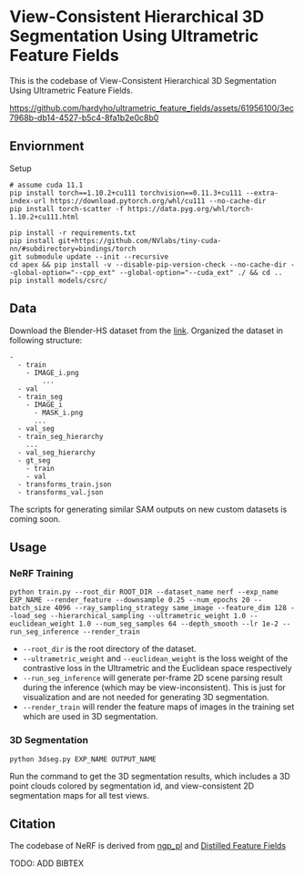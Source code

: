 # View-Consistent Hierarchical 3D Segmentation Using Ultrametric Feature Fields

This is the codebase of View-Consistent Hierarchical 3D Segmentation Using Ultrametric Feature Fields.


https://github.com/hardyho/ultrametric_feature_fields/assets/61956100/3ec7968b-db14-4527-b5c4-8fa1b2e0c8b0


## Enviornment

Setup
```
# assume cuda 11.1
pip install torch==1.10.2+cu111 torchvision==0.11.3+cu111 --extra-index-url https://download.pytorch.org/whl/cu111 --no-cache-dir
pip install torch-scatter -f https://data.pyg.org/whl/torch-1.10.2+cu111.html

pip install -r requirements.txt
pip install git+https://github.com/NVlabs/tiny-cuda-nn/#subdirectory=bindings/torch
git submodule update --init --recursive
cd apex && pip install -v --disable-pip-version-check --no-cache-dir --global-option="--cpp_ext" --global-option="--cuda_ext" ./ && cd ..
pip install models/csrc/
```

## Data

Download the Blender-HS dataset from the [link](https://drive.google.com/file/d/1b7PPaZ8QTGF_lsv8rqvSKm3-IWMbK-c9/view?usp=sharing). Organized the dataset in following structure:
```
-
  - train
    - IMAGE_i.png
        ...
  - val
  - train_seg
    - IMAGE_i
      - MASK_i.png
      ...
  - val_seg
  - train_seg_hierarchy
    ...
  - val_seg_hierarchy
  - gt_seg
    - train
    - val
  - transforms_train.json
  - transforms_val.json
```

The scripts for generating similar SAM outputs on new custom datasets is coming soon.

## Usage

### NeRF Training
```
python train.py --root_dir ROOT_DIR --dataset_name nerf --exp_name EXP_NAME --render_feature --downsample 0.25 --num_epochs 20 --batch_size 4096 --ray_sampling_strategy same_image --feature_dim 128 --load_seg --hierarchical_sampling --ultrametric_weight 1.0 --euclidean_weight 1.0 --num_seg_samples 64 --depth_smooth --lr 1e-2 --run_seg_inference --render_train
```

- `--root_dir` is the root directory of the dataset.
- `--ultrametric_weight` and `--euclidean_weight` is the loss weight of the contrastive loss in the Ultrametric and the Euclidean space respectively
- `--run_seg_inference` will generate per-frame 2D scene parsing result during the inference (which may be view-inconsistent). This is just for visualization and are not needed for generating 3D segmentation.
- `--render_train` will render the feature maps of images in the training set which are used in 3D segmentation. 

### 3D Segmentation
```
python 3dseg.py EXP_NAME OUTPUT_NAME
```

Run the command to get the 3D segmentation results, which includes a 3D point clouds colored by segmentation id, and view-consistent 2D segmentation maps for all test views.


## Citation

The codebase of NeRF is derived from [ngp_pl](https://github.com/kwea123/ngp_pl/commit/6b2a66928d032967551ab98d5cd84c7ef1b83c3d) and [Distilled Feature Fields](https://github.com/pfnet-research/distilled-feature-fields)

TODO: ADD BIBTEX
